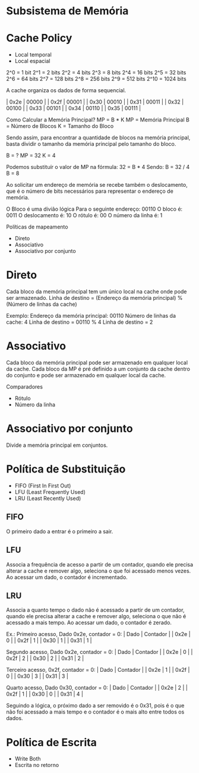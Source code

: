 # Subsistema de Memória

# Cache Policy

- Local temporal
- Local espacial

2^0 = 1 bit
2^1 = 2 bits
2^2 = 4 bits
2^3 = 8 bits
2^4 = 16 bits
2^5 = 32 bits
2^6 = 64 bits
2^7 = 128 bits
2^8 = 256 bits
2^9 = 512 bits
2^10 = 1024 bits

A cache organiza os dados de forma sequencial.

| 0x2e | 00000 |
| 0x2f | 00001 |
| 0x30 | 00010 |
| 0x31 | 00011 |
| 0x32 | 00100 |
| 0x33 | 00101 |
| 0x34 | 00110 |
| 0x35 | 00111 |

Como Calcular a Memória Principal?
MP = B \* K
MP = Memória Principal
B = Número de Blocos
K = Tamanho do Bloco

Sendo assim, para encontrar a quantidade de blocos na memória principal, basta dividir o tamanho da memória principal pelo tamanho do bloco.

B = ?
MP = 32
K = 4

Podemos substituír o valor de MP na fórmula:
32 = B \* 4
Sendo:
B = 32 / 4
B = 8

Ao solicitar um endereço de memória se recebe também o deslocamento, que é o número de bits necessários para representar o endereço de memória.

O Bloco é uma divião lógica
Para o seguinte endereço:
00110
O bloco é: 0011
O deslocamento é: 10
O rótulo é: 00
O número da linha é: 1

Políticas de mapeamento

- Direto
- Associativo
- Associativo por conjunto

# Direto

Cada bloco da memória principal tem um único local na cache onde pode ser armazenado.
Linha de destino = (Endereço da memória principal) % (Número de linhas da cache)

Exemplo:
Endereço da memória principal: 00110
Número de linhas da cache: 4
Linha de destino = 00110 % 4
Linha de destino = 2

# Associativo

Cada bloco da memória principal pode ser armazenado em qualquer local da cache.
Cada bloco da MP é pré definido a um conjunto da cache dentro do conjunto e pode ser armazenado em qualquer local da cache.

Comparadores

- Rótulo
- Número da linha

# Associativo por conjunto

Divide a memória principal em conjuntos.


# Política de Substituição
- FIFO (First In First Out)
- LFU (Least Frequently Used)
- LRU (Least Recently Used)

## FIFO
O primeiro dado a entrar é o primeiro a sair.

## LFU
Associa a frequência de acesso a partir de um contador, quando ele precisa alterar a cache e remover algo, seleciona o que foi acessado menos vezes. Ao acessar um dado, o contador é incrementado.

## LRU
Associa a quanto tempo o dado não é acessado a partir de um contador, quando ele precisa alterar a cache e remover algo, seleciona o que não é acessado a mais tempo. Ao acessar um dado, o contador é zerado.

Ex.:
Primeiro acesso,
Dado 0x2e, contador = 0:
| Dado | Contador |
| 0x2e | 0 |
| 0x2f | 1 |
| 0x30 | 1 |
| 0x31 | 1 |

Segundo acesso,
Dado 0x2e, contador = 0:
| Dado | Contador |
| 0x2e | 0 |
| 0x2f | 2 |
| 0x30 | 2 |
| 0x31 | 2 |

Terceiro acesso,
0x2f, contador = 0:
| Dado | Contador |
| 0x2e | 1 |
| 0x2f | 0 |
| 0x30 | 3 |
| 0x31 | 3 |

Quarto acesso,
Dado 0x30, contador = 0:
| Dado | Contador |
| 0x2e | 2 |
| 0x2f | 1 |
| 0x30 | 0 |
| 0x31 | 4 |

Seguindo a lógica, o próximo dado a ser removido é o 0x31, pois é o que não foi acessado a mais tempo e o contador é o mais alto entre todos os dados.

# Política de Escrita
- Write Both
- Escrita no retorno
